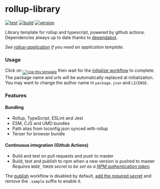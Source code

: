 # rollup-library

[![test](https://github.com/juliendargelos/rollup-library/workflows/test/badge.svg?branch=master)](https://github.com/juliendargelos/rollup-library/actions?workflow=test)
[![build](https://github.com/juliendargelos/rollup-library/workflows/build/badge.svg?branch=master)](https://github.com/juliendargelos/rollup-library/actions?workflow=build)
[![version](https://img.shields.io/github/package-json/v/juliendargelos/rollup-library)](https://github.com/juliendargelos/rollup-library)

Library template for rollup and typescript, powered by github actions. Dependencies always up to date thanks to [dependabot](https://dependabot.com).

*See [rollup-application](https://github.com/juliendargelos/rollup-application) if you need an application template.*

### Usage

Click on <sub>[![Use this template](https://img.shields.io/badge/-Use%20this%20template-brightgreen)](https://github.com/juliendargelos/rollup-library/generate)</sub> then wait for the [initialize workflow](.github/workflows/initialize.yml) to complete. The package name and urls will be automatically replaced at initialization. You may want to change the author name in `package.json` and `LICENSE`.

### Features

#### Bundling

- Rollup, TypeScript, ESLint and Jest
- ESM, CJS and UMD bundles
- Path alias from tsconfig.json synced with rollup
- Terser for browser bundle

#### Continuous integration (Github Actions)

- Build and test on pull requests and push to master
- Build, test and publish to npm when a new version is pushed to master<br>
  *Requires `NODE_TOKEN` secret to be set as a [NPM authentication token](https://docs.npmjs.com/about-authentication-tokens).*

The [publish](.github/workflows/publish.yml.sample) workflow is disabled by default, [add the required secret](https://help.github.com/en/actions/automating-your-workflow-with-github-actions/creating-and-using-encrypted-secrets) and remove the `.sample` suffix to enable it.
